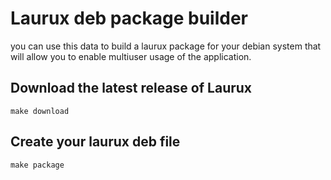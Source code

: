# Laurux deb package builder

you can use this data to build a laurux package for your debian
system that will allow you to enable multiuser usage of the application.

## Download the latest release of Laurux

	make download

## Create your laurux deb file

	make package
